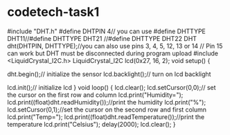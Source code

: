 # codetech-task1
#include "DHT.h"
#define DHTPIN 4// you
  can use 
#define DHTTYPE DHT11//#define DHTTYPE DHT21
                     //#define
  DHTTYPE DHT22
DHT dht(DHTPIN, DHTTYPE);//you can also use pins 3, 4, 5, 12, 13
  or 14
   // Pin 15 can work but DHT must be disconnected during program upload
#include
  <LiquidCrystal_I2C.h>
LiquidCrystal_I2C lcd(0x27, 16, 2);
void setup() {

  dht.begin();// initialize the sensor
 lcd.backlight();// turn on lcd backlight

  lcd.init();// initialize lcd
}
void loop() {
 lcd.clear();
   lcd.setCursor(0,0);//
  set the cursor on the first row and column
   lcd.print("Humidity=");
   lcd.print((float)dht.readHumidity());//print
  the humidity
   lcd.print("%");
   lcd.setCursor(0,1);//set the cursor on
  the second row and first column
   lcd.print("Temp=");
   lcd.print((float)dht.readTemperature());//print
  the temperature
   lcd.print("Celsius");
   delay(2000);
   lcd.clear();
}

